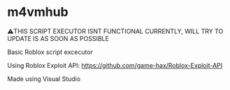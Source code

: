 # m4vmhub

⚠️THIS SCRIPT EXECUTOR ISNT FUNCTIONAL CURRENTLY, WILL TRY TO UPDATE IS AS SOON AS POSSIBLE

Basic Roblox script excecutor

Using Roblox Exploit API:
https://github.com/game-hax/Roblox-Exploit-API

Made using Visual Studio
